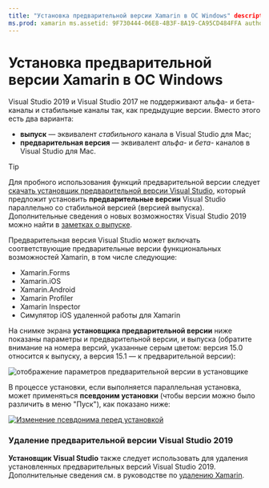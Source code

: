 ```yaml
---
title: "Установка предварительной версии Xamarin в ОС Windows" description: "Этот документ описывает установку предварительной версии Xamarin в Visual Studio 2019 с помощью канала предварительного выпуска".
ms.prod: xamarin ms.assetid: 9F730444-06E8-4B3F-8A19-CA95CD484FFA author: conceptdev ms.author: crdun ms.date: 03/20/2018 no-loc: [Xamarin.Forms, Xamarin.Essentials]
---
```


# <a name="installing-xamarin-preview-on-windows"></a>Установка предварительной версии Xamarin в ОС Windows

Visual Studio 2019 и Visual Studio 2017 не поддерживают альфа- и бета-каналы и стабильные каналы так, как предыдущие версии. Вместо этого есть два варианта:

- **выпуск** — эквивалент _стабильного_ канала в Visual Studio для Mac;
- **предварительная версия** — эквивалент _альфа-_ и _бета-_ каналов в Visual Studio для Mac.

> [!TIP]
> Для пробного использования функций предварительной версии следует [скачать установщик предварительной версии Visual Studio](https://visualstudio.microsoft.com/vs/preview/), который предложит установить **предварительные версии** Visual Studio параллельно со стабильной версией (версией выпуска). Дополнительные сведения о новых возможностях Visual Studio 2019 можно найти в [заметках о выпуске](https://docs.microsoft.com/visualstudio/releases/2019/release-notes).

Предварительная версия Visual Studio может включать соответствующие предварительные версии функциональных возможностей Xamarin, в том числе следующие:

- Xamarin.Forms
- Xamarin.iOS
- Xamarin.Android
- Xamarin Profiler
- Xamarin Inspector
- Симулятор iOS удаленной работы для Xamarin

На снимке экрана **установщика предварительной версии** ниже показаны параметры и предварительной версии, и выпуска (обратите внимание на номера версий, указанные серым цветом: версия 15.0 относится к выпуску, а версия 15.1 — к предварительной версии):

![отображение параметров предварительной версии в установщике](windows-images/vs2017-installer.jpg)

В процессе установки, если выполняется параллельная установка, может применяться **псевдоним установки** (чтобы версии можно было различить в меню "Пуск"), как показано ниже:

[![Изменение псевдонима перед установкой](windows-images/vs2017-nickname-sml.png "Изменение псевдонима перед установкой")](windows-images/vs2017-nickname.png#lightbox)

### <a name="uninstalling-visual-studio-2019-preview"></a>Удаление предварительной версии Visual Studio 2019

**Установщик Visual Studio** также следует использовать для удаления установленных предварительных версий Visual Studio 2019. Дополнительные сведения см. в руководстве по [удалению Xamarin](uninstalling-xamarin.md#uninstallvs2017).
